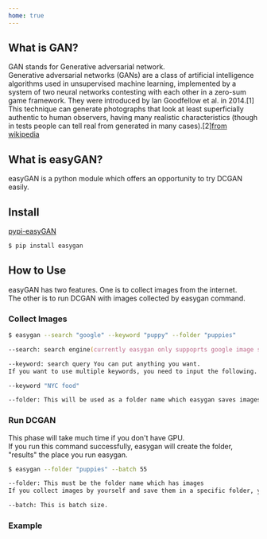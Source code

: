 ```yaml
---
home: true
---
```


## What is GAN?

GAN stands for Generative adversarial network.  
Generative adversarial networks (GANs) are a class of artificial intelligence algorithms used in unsupervised machine learning, implemented by a system of two neural networks contesting with each other in a zero-sum game framework. They were introduced by Ian Goodfellow et al. in 2014.[1] This technique can generate photographs that look at least superficially authentic to human observers, having many realistic characteristics (though in tests people can tell real from generated in many cases).[2][from wikipedia](https://en.wikipedia.org/wiki/Generative_adversarial_network)

## What is easyGAN?

easyGAN is a python module which offers an opportunity to try DCGAN easily.

## Install

[pypi-easyGAN](https://pypi.org/project/easygan/)

```zsh
$ pip install easygan
```

## How to Use

easyGAN has two features. One is to collect images from the internet.  
The other is to run DCGAN with images collected by easygan command.

### Collect Images

```zsh
$ easygan --search "google" --keyword "puppy" --folder "puppies"

--search: search engine(currently easygan only suppoprts google image search. will support flickr soon.)

--keyword: search query You can put anything you want.
If you want to use multiple keywords, you need to input the following.

--keyword "NYC food"

--folder: This will be used as a folder name which easygan saves images.
```

### Run DCGAN

This phase will take much time if you don't have GPU.  
If you run this command successfully, easygan will create the folder, "results" the place you run easygan.

```zsh
$ easygan --folder "puppies" --batch 55

--folder: This must be the folder name which has images
If you collect images by yourself and save them in a specific folder, you need to input the name.

--batch: This is batch size.
```

### Example

<gifs></gifs>
